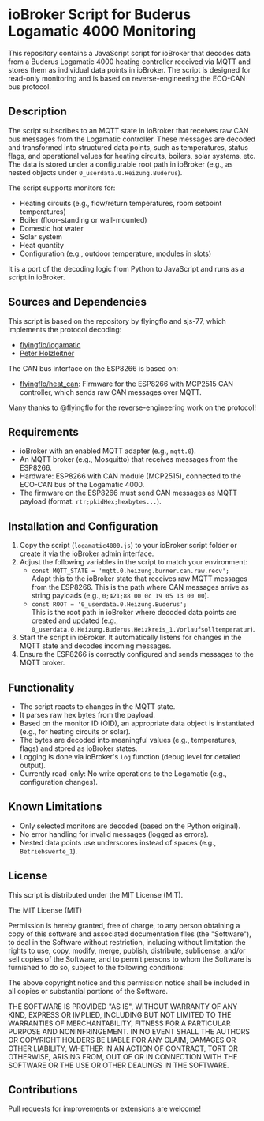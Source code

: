 # ioBroker Script for Buderus Logamatic 4000 Monitoring

This repository contains a JavaScript script for ioBroker that decodes data from a Buderus Logamatic 4000 heating controller received via MQTT and stores them as individual data points in ioBroker. The script is designed for read-only monitoring and is based on reverse-engineering the ECO-CAN bus protocol.

## Description
The script subscribes to an MQTT state in ioBroker that receives raw CAN bus messages from the Logamatic controller. These messages are decoded and transformed into structured data points, such as temperatures, status flags, and operational values for heating circuits, boilers, solar systems, etc. The data is stored under a configurable root path in ioBroker (e.g., as nested objects under `0_userdata.0.Heizung.Buderus`).

The script supports monitors for:
- Heating circuits (e.g., flow/return temperatures, room setpoint temperatures)
- Boiler (floor-standing or wall-mounted)
- Domestic hot water
- Solar system
- Heat quantity
- Configuration (e.g., outdoor temperature, modules in slots)

It is a port of the decoding logic from Python to JavaScript and runs as a script in ioBroker.

## Sources and Dependencies
This script is based on the repository by flyingflo and sjs-77, which implements the protocol decoding:
- [flyingflo/logamatic](https://github.com/flyingflo/logamatic)
- [Peter Holzleitner](https://holzleitner.com/el/buderus-monitor/index-en.html)

The CAN bus interface on the ESP8266 is based on:
- [flyingflo/heat_can](https://github.com/flyingflo/heat_can): Firmware for the ESP8266 with MCP2515 CAN controller, which sends raw CAN messages over MQTT.

Many thanks to @flyingflo for the reverse-engineering work on the protocol!

## Requirements
- ioBroker with an enabled MQTT adapter (e.g., `mqtt.0`).
- An MQTT broker (e.g., Mosquitto) that receives messages from the ESP8266.
- Hardware: ESP8266 with CAN module (MCP2515), connected to the ECO-CAN bus of the Logamatic 4000.
- The firmware on the ESP8266 must send CAN messages as MQTT payload (format: `rtr;pkidHex;hexbytes...`).

## Installation and Configuration
1. Copy the script (`logamatic4000.js`) to your ioBroker script folder or create it via the ioBroker admin interface.
2. Adjust the following variables in the script to match your environment:
   - `const MQTT_STATE = 'mqtt.0.heizung.burner.can.raw.recv';`  
     Adapt this to the ioBroker state that receives raw MQTT messages from the ESP8266. This is the path where CAN messages arrive as string payloads (e.g., `0;421;88 00 0c 19 05 13 00 00`).
   - `const ROOT = '0_userdata.0.Heizung.Buderus';`  
     This is the root path in ioBroker where decoded data points are created and updated (e.g., `0_userdata.0.Heizung.Buderus.Heizkreis_1.Vorlaufsolltemperatur`).
3. Start the script in ioBroker. It automatically listens for changes in the MQTT state and decodes incoming messages.
4. Ensure the ESP8266 is correctly configured and sends messages to the MQTT broker.

## Functionality
- The script reacts to changes in the MQTT state.
- It parses raw hex bytes from the payload.
- Based on the monitor ID (OID), an appropriate data object is instantiated (e.g., for heating circuits or solar).
- The bytes are decoded into meaningful values (e.g., temperatures, flags) and stored as ioBroker states.
- Logging is done via ioBroker's `log` function (debug level for detailed output).
- Currently read-only: No write operations to the Logamatic (e.g., configuration changes).

## Known Limitations
- Only selected monitors are decoded (based on the Python original).
- No error handling for invalid messages (logged as errors).
- Nested data points use underscores instead of spaces (e.g., `Betriebswerte_1`).

## License
This script is distributed under the MIT License (MIT).

The MIT License (MIT)

Permission is hereby granted, free of charge, to any person obtaining a copy of this software and associated documentation files (the "Software"), to deal in the Software without restriction, including without limitation the rights to use, copy, modify, merge, publish, distribute, sublicense, and/or sell copies of the Software, and to permit persons to whom the Software is furnished to do so, subject to the following conditions:

The above copyright notice and this permission notice shall be included in all copies or substantial portions of the Software.

THE SOFTWARE IS PROVIDED "AS IS", WITHOUT WARRANTY OF ANY KIND, EXPRESS OR IMPLIED, INCLUDING BUT NOT LIMITED TO THE WARRANTIES OF MERCHANTABILITY, FITNESS FOR A PARTICULAR PURPOSE AND NONINFRINGEMENT. IN NO EVENT SHALL THE AUTHORS OR COPYRIGHT HOLDERS BE LIABLE FOR ANY CLAIM, DAMAGES OR OTHER LIABILITY, WHETHER IN AN ACTION OF CONTRACT, TORT OR OTHERWISE, ARISING FROM, OUT OF OR IN CONNECTION WITH THE SOFTWARE OR THE USE OR OTHER DEALINGS IN THE SOFTWARE.

## Contributions
Pull requests for improvements or extensions are welcome!
